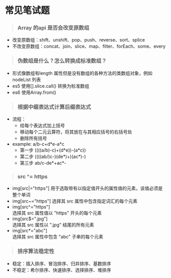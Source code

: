 # 常见笔试题

> ### Array 的api 是否会改变原数组
- 改变原数组：shift、unshift、pop、push、reverse、sort、splice
-  不改变原数组：concat、join、slice、map、filter、forEach、some、every

> ### 伪数组是什么？怎么转换成标准数组？
- 形式像数组有length 属性但是没有数组的各种方法的类数组对象，例如nodeList 列表
- es5 使用[].slice.call() 转换为标准数组
- es6 使用Array.from()

> ### 根据中缀表达式计算后缀表达式
- 流程：
  - 给每个表达式加上括号
  - 移动每个二元云算符，将其放在与其相应括号的右括号处
  - 删除所有括号
- example: a/b-c+d\*e-a\*c
  - 第一步 ((((a/b)-c)+(d\*e))-(a\*c))
  - 第二步 ((((ab/)c-)(de\*)+)(ac\*)-)
  - 第三步 ab/c-de\*+ac\*-

> ### src ^= https
- img[src|="https"] 
用于选取带有以指定值开头的属性值的元素，该值必须是整个单词
- img[src~="https"] 
选择其 src 属性中包含指定词汇的每个<img>元素
- img[src^="https"]    
选择其 src 属性值以 "https" 开头的每个<img>元素
- img[src$=".jpg"]    
选择其 src 属性以 ".jpg" 结尾的所有<img>元素  
- img[src\*="abc"]    
选择其 src 属性中包含 "abc" 子串的每个<img>元素

> ### 排序算法稳定性
- 稳定：插入排序、冒泡排序、归并排序、基数排序
- 不稳定：希尔排序、快速排序、选择排序、堆排序